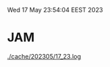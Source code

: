 Wed 17 May 23:54:04 EEST 2023
# JAM
<a href='./cache/202305/17_23.log'>./cache/202305/17_23.log</a>
